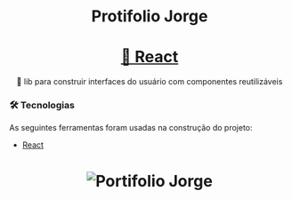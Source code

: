 
<h1 align="center">Protifolio Jorge</h1>

<h1 align="center">
    <a href="https://pt-br.reactjs.org/">🔗 React</a>
</h1>
<p align="center">🚀 lib para construir interfaces do usuário com componentes reutilizáveis</p>

### 🛠 Tecnologias

As seguintes ferramentas foram usadas na construção do projeto:

- [React](https://pt-br.reactjs.org/)

<h1 align="center">
  <img alt="Portifolio Jorge" title="#Portifolio Jorge" src="../../assets/jj.png" />
</h1>

